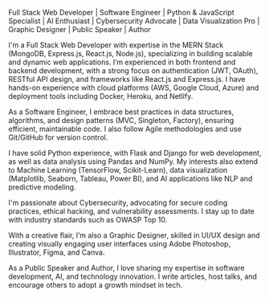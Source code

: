 Full Stack Web Developer | Software Engineer | Python & JavaScript Specialist | AI Enthusiast | Cybersecurity Advocate | Data Visualization Pro | Graphic Designer | Public Speaker | Author

I'm a Full Stack Web Developer with expertise in the MERN Stack (MongoDB, Express.js, React.js, Node.js), specializing in building scalable and dynamic web applications. I’m experienced in both frontend and backend development, with a strong focus on authentication (JWT, OAuth), RESTful API design, and frameworks like React.js and Express.js. I have hands-on experience with cloud platforms (AWS, Google Cloud, Azure) and deployment tools including Docker, Heroku, and Netlify.

As a Software Engineer, I embrace best practices in data structures, algorithms, and design patterns (MVC, Singleton, Factory), ensuring efficient, maintainable code. I also follow Agile methodologies and use Git/GitHub for version control.

I have solid Python experience, with Flask and Django for web development, as well as data analysis using Pandas and NumPy. My interests also extend to Machine Learning (TensorFlow, Scikit-Learn), data visualization (Matplotlib, Seaborn, Tableau, Power BI), and AI applications like NLP and predictive modeling.

I'm passionate about Cybersecurity, advocating for secure coding practices, ethical hacking, and vulnerability assessments. I stay up to date with industry standards such as OWASP Top 10.

With a creative flair, I’m also a Graphic Designer, skilled in UI/UX design and creating visually engaging user interfaces using Adobe Photoshop, Illustrator, Figma, and Canva.

As a Public Speaker and Author, I love sharing my expertise in software development, AI, and technology innovation. I write articles, host talks, and encourage others to adopt a growth mindset in tech.

